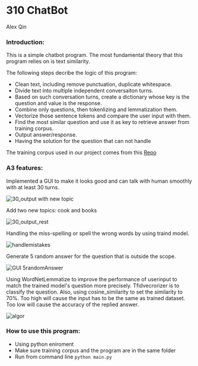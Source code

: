 # 310 ChatBot

Alex Qin

### Introduction: 

This is a simple chatbot program. The most fundamental theory that this program relies on is text similarity. 

The following steps decribe the logic of this program:
* Clean text, including remove punctuation, duplicate whitespace.
* Divide text into multiple independent conversaiton turns.
* Based on such conversation turns, create a dictionary whose key is the question and value is the response.
* Combine only questions, then tokenlizing and lemmatization them.
* Vectorize those sentence tokens and compare the user input with them.
* Find the most similar question and use it as key to retrieve answer from training corpus.
* Output answer/response.
* Having the solution for the question that can not handle

The training corpus used in our project comes from this [Repo](https://github.com/gunthercox/chatterbot-corpus)

### A3 features:
Implemented a GUI to make it looks good and can talk with human smoothly with at least 30 turns.

![30_output with new topic](https://user-images.githubusercontent.com/43220166/55991117-54bf1180-5c5e-11e9-8d06-913b427e40fc.PNG)

Add two new topics: cook and books

![30_output_rest](https://user-images.githubusercontent.com/43220166/55991287-c008e380-5c5e-11e9-8f56-e879fc4b838c.PNG)

Handling the miss-spelling or spell the wrong words by using traind model.

![handlemistakes](https://user-images.githubusercontent.com/43220166/55991396-09593300-5c5f-11e9-8c43-9946f85e6ab8.PNG)

Generate 5 random answer for the question that is outside the scope.

![GUI 5randomAnswer](https://user-images.githubusercontent.com/43220166/55991594-74a30500-5c5f-11e9-876f-083d7553c2c3.PNG)

Using WordNetLemmatize to improve the performance of userinput to match the trained model's question more precisely. Tfidvecrorizer  is to classify the question. Also, using cosine_similarity to set the similarity to 70%. Too high will cause the input has to be the same as trained dataset. Too low will cause the accuracy of the replied answer. 

![algor](https://user-images.githubusercontent.com/43220166/55992112-a4064180-5c60-11e9-9471-34e33caf305c.PNG)


### How to use this program:
* Using python eniroment
* Make sure training corpus and the program are in the same folder
* Run from command line `python main.py`



